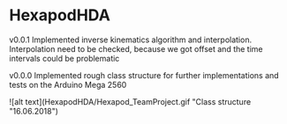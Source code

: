 # HexapodHDA
v0.0.1
Implemented inverse kinematics algorithm and interpolation. Interpolation need to be checked, 
because we got offset and the time intervals could be problematic   

v0.0.0
Implemented rough class structure for further implementations and tests on the Arduino Mega 2560

![alt text](HexapodHDA/Hexapod_TeamProject.gif "Class structure "16.06.2018")
